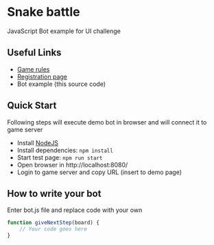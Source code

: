 # Snake battle
JavaScript Bot example for UI challenge

## Useful Links
 * [Game rules](http://codenjoy.com/codenjoy-contest/resources/help/snakebattle.html)
 * [Registration page](http://codenjoy.com/codenjoy-contest/register)
 * Bot example (this source code)

## Quick Start
Following steps will execute demo bot in browser and will connect it to game server
  * Install [NodeJS](https://nodejs.org/en/)
  * Install dependencies: `npm install`
  * Start test page: `npm run start`
  * Open browser in http://localhost:8080/
  * Login to game server and copy URL (insert to demo page)

## How to write your bot
Enter bot.js file and replace code with your own
```javascript
function giveNextStep(board) {
    // Your code goes here
}
```
